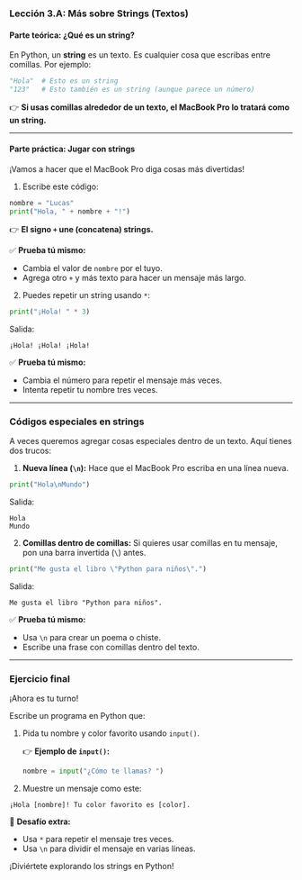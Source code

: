 ### **Lección 3.A: Más sobre Strings (Textos)**

#### **Parte teórica: ¿Qué es un string?**
En Python, un **string** es un texto. Es cualquier cosa que escribas entre comillas. Por ejemplo:

```python
"Hola"  # Esto es un string
"123"   # Esto también es un string (aunque parece un número)
```

👉 **Si usas comillas alrededor de un texto, el MacBook Pro lo tratará como un string.**

---

#### **Parte práctica: Jugar con strings**
¡Vamos a hacer que el MacBook Pro diga cosas más divertidas!

1. Escribe este código:

```python
nombre = "Lucas"
print("Hola, " + nombre + "!")
```

👉 **El signo `+` une (concatena) strings.**

✅ **Prueba tú mismo:**
- Cambia el valor de `nombre` por el tuyo.
- Agrega otro `+` y más texto para hacer un mensaje más largo.

2. Puedes repetir un string usando `*`:

```python
print("¡Hola! " * 3)
```

Salida:
```
¡Hola! ¡Hola! ¡Hola!
```

✅ **Prueba tú mismo:**
- Cambia el número para repetir el mensaje más veces.
- Intenta repetir tu nombre tres veces.

---

### **Códigos especiales en strings**
A veces queremos agregar cosas especiales dentro de un texto. Aquí tienes dos trucos:

1. **Nueva línea (`\n`):**
Hace que el MacBook Pro escriba en una línea nueva.

```python
print("Hola\nMundo")
```

Salida:
```
Hola
Mundo
```

2. **Comillas dentro de comillas:**
Si quieres usar comillas en tu mensaje, pon una barra invertida (`\`) antes.

```python
print("Me gusta el libro \"Python para niños\".")
```

Salida:
```
Me gusta el libro "Python para niños".
```

✅ **Prueba tú mismo:**
- Usa `\n` para crear un poema o chiste.
- Escribe una frase con comillas dentro del texto.

---

### **Ejercicio final**
¡Ahora es tu turno!

Escribe un programa en Python que:

1. Pida tu nombre y color favorito usando `input()`.

   👉 **Ejemplo de `input()`:**

   ```python
   nombre = input("¿Cómo te llamas? ")
   ````

2. Muestre un mensaje como este:

```
¡Hola [nombre]! Tu color favorito es [color].
```

🎯 **Desafío extra:**
- Usa `*` para repetir el mensaje tres veces.
- Usa `\n` para dividir el mensaje en varias líneas.

¡Diviértete explorando los strings en Python!

